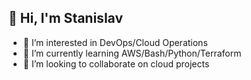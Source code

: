 ## 👋 Hi, I'm Stanislav
- 👀 I’m interested in DevOps/Cloud Operations
- 🌱 I’m currently learning AWS/Bash/Python/Terraform
- 💞️ I’m looking to collaborate on cloud projects

<!-- 📫 How to reach me ...

### Languages and Tools:
- https://docs.python.org/3/
- https://aws.amazon.com/
- https://www.docker.com/
- ![image](https://github.com/stan-artemyev/stan-artemyev/assets/124641226/76efd709-ef96-488c-b4b3-fa5fb8209aac)
- https://git-scm.com/
- [![OpenAI Logo](https://example.com/openai_logo.png)](https://openai.com)  -->



<!---
stan-artemyev/stan-artemyev is a ✨ special ✨ repository because its `README.md` (this file) appears on your GitHub profile.
You can click the Preview link to take a look at your changes.
--->
